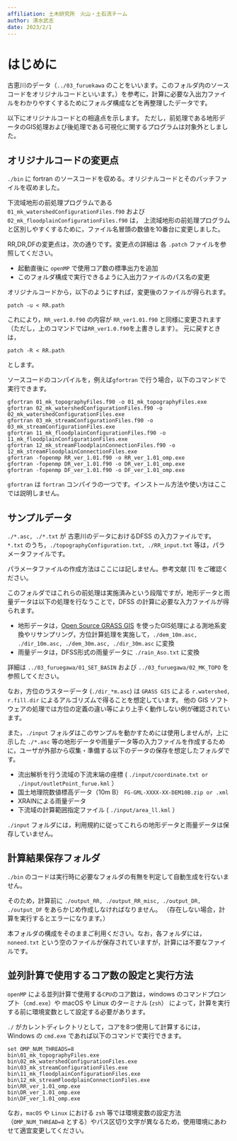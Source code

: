 ```yaml
---
affiliation: 土木研究所　火山・土石流チーム
author: 清水武志
date: 2023/2/1
---
```



# はじめに

古恵川のデータ（`../03_furuekawa` のことをいいます。このフォルダ内のソースコードをオリジナルコードといいます。）を参考に，計算に必要な入出力ファイルをわかりやすくするためにフォルダ構成などを再整理したデータです。

以下にオリジナルコードとの相違点を示します。
ただし，前処理である地形データのGIS処理および後処理である可視化に関するプログラムは対象外としました。


## オリジナルコードの変更点

`./bin` に fortran のソースコードを収める。オリジナルコードとそのパッチファイルを収めました。

下流域地形の前処理プログラムである `01_mk_watershedConfigurationFiles.f90` および `02_mk_floodplainConfigurationFiles.f90` は，
上流域地形の前処理プログラムと区別しやすくするために，ファイル名冒頭の数値を10番台に変更しました。

RR,DR,DFの変更点は，次の通りです。変更点の詳細は 各 `.patch` ファイルを参照してください。

+ 起動直後に `openMP` で使用コア数の標準出力を追加
+ このフォルダ構成で実行できるように入出力ファイルのパス名の変更


オリジナルコードから，以下のようにすれば，変更後のファイルが得られます。
```
patch -u < RR.path
```
これにより，`RR_ver1.0.f90` の内容が `RR_ver1.01.f90` と同様に変更されます（ただし，上のコマンドでは`RR_ver1.0.f90`を上書きします）。
元に戻すときは，
```
patch -R < RR.path
```
とします。

ソースコードのコンパイルを，例えば`gfortran` で行う場合，以下のコマンドで実行できます。
```
gfortran 01_mk_topographyFiles.f90 -o 01_mk_topographyFiles.exe
gfortran 02_mk_watershedConfigurationFiles.f90 -o 02_mk_watershedConfigurationFiles.exe
gfortran 03_mk_streamConfigurationFiles.f90 -o 03_mk_streamConfigurationFiles.exe
gfortran 11_mk_floodplainConfigurationFiles.f90 -o 11_mk_floodplainConfigurationFiles.exe
gfortran 12_mk_streamFloodplainConnectionFiles.f90 -o 12_mk_streamFloodplainConnectionFiles.exe
gfortran -fopenmp RR_ver_1.01.f90 -o RR_ver_1.01_omp.exe
gfortran -fopenmp DR_ver_1.01.f90 -o DR_ver_1.01_omp.exe
gfortran -fopenmp DF_ver_1.01.f90 -o DF_ver_1.01_omp.exe
```

`gfortran` は `fortran` コンパイラの一つです。インストール方法や使い方はここでは説明しません。



## サンプルデータ

`./*.asc, ./*.txt` が 古恵川のデータにおけるDFSS の入力ファイルです。
`*.txt` のうち，`./topographyConfiguration.txt, ./RR_input.txt` 等は，パラメータファイルです。


パラメータファイルの作成方法はここには記しません。参考文献 [1] をご確認ください。

このフォルダではこれらの前処理は実施済みという段階ですが，地形データと雨量データは以下の処理を行なうことで，DFSS の計算に必要な入力ファイルが得られます。

+ 地形データは，[Open Source GRASS GIS](https://grass.osgeo.org/) を使ったGIS処理による測地系変換やリサンプリング，方位計算処理を実施して，`./dem_10m.asc, ./dir_10m.asc, ./dem_30m.asc, ./dir_30m.asc` に変換
+ 雨量データは，DFSS形式の雨量データに `./rain_Aso.txt` に変換


詳細は `../03_furuegawa/01_SET_BASIN` および `../03_furuegawa/02_MK_TOPO` を参照してください。

なお，方位のラスターデータ (`./dir_*m.asc`) は `GRASS GIS` による `r.watershed, r.fill.dir` によるアルゴリズムで得ることを想定しています。
他の GIS ソフトウェアの処理では方位の定義の違い等により上手く動作しない例が確認されています。


また，`./input` フォルダはこのサンプルを動かすためには使用しませんが，上に示した `./*.asc` 等の地形データや雨量データ等の入力ファイルを作成するために，ユーザが外部から収集・準備する以下のデータの保存を想定したフォルダです。

+ 流出解析を行う流域の下流末端の座標 ( `./input/coordinate.txt or ./input/outletPoint_furue.kml` ）
+ 国土地理院数値標高データ（10m B） `FG-GML-XXXX-XX-DEM10B.zip or .xml`
+ XRAINによる雨量データ
+ 下流域の計算範囲指定ファイル ( `./input/area_ll.kml` ）

`./input` フォルダには，利用規約に従ってこれらの地形データと雨量データは保存していません。





## 計算結果保存フォルダ

`./bin` のコードは実行時に必要なフォルダの有無を判定して自動生成を行ないません。

そのため，計算前に `./output_RR, ./output_RR_misc, ./output_DR, ./output_DF` をあらかじめ作成しなければなりません。
（存在しない場合，計算を実行するとエラーになります。）

本フォルダの構成をそのままご利用ください。なお，各フォルダには，`noneed.txt` という空のファイルが保存されていますが，計算には不要なファイルです。



## 並列計算で使用するコア数の設定と実行方法

`openMP` による並列計算で使用する`CPU`のコア数は，windows のコマンドプロンプト（`cmd.exe`）や macOS や Linux のターミナル (`zsh`） によって，計算を実行する前に環境変数として設定する必要があります。

`./` がカレントディレクトリとして，コアを8つ使用して計算するには，Windows の `cmd.exe` であれば以下のコマンドで実行できます。
```
set OMP_NUM_THREADS=8
bin\01_mk_topographyFiles.exe
bin\02_mk_watershedConfigurationFiles.exe
bin\03_mk_streamConfigurationFiles.exe
bin\11_mk_floodplainConfigurationFiles.exe
bin\12_mk_streamFloodplainConnectionFiles.exe
bin\RR_ver_1.01_omp.exe
bin\DR_ver_1.01_omp.exe
bin\DF_ver_1.01_omp.exe
```

なお，`macOS` や `Linux` における `zsh` 等では環境変数の設定方法（`OMP_NUM_THREAD=8` とする）やパス区切り文字が異なるため，使用環境にあわせて適宜変更してください。

